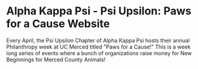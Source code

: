 # Alpha Kappa Psi - Psi Upsilon: Paws for a Cause Website

Every April, the Psi Upsilon Chapter of Alpha Kappa Psi hosts their annual Philanthropy week at UC Merced titled "Paws for a Cause!" This is a week long series of events where a bunch of organizations raise money for New Beginnings for Merced County Animals!
